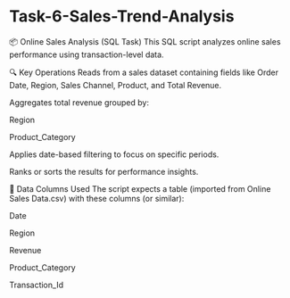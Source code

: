 # Task-6-Sales-Trend-Analysis
📦 Online Sales Analysis (SQL Task)
This SQL script analyzes online sales performance using transaction-level data.

🔍 Key Operations
Reads from a sales dataset containing fields like Order Date, Region, Sales Channel, Product, and Total Revenue.

Aggregates total revenue grouped by:

Region

Product_Category

Applies date-based filtering to focus on specific periods.

Ranks or sorts the results for performance insights.

📂 Data Columns Used
The script expects a table (imported from Online Sales Data.csv) with these columns (or similar):

Date

Region

Revenue

Product_Category

Transaction_Id
